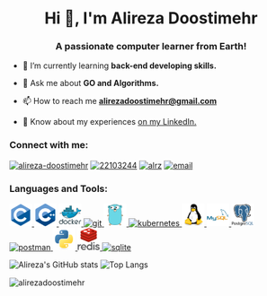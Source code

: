 <h1 align="center">Hi 👋, I'm Alireza Doostimehr</h1>
<h3 align="center">A passionate computer learner from Earth!</h3>

- 🌱 I’m currently learning **back-end developing skills.**

- 💬 Ask me about **GO and Algorithms.**

- 📫 How to reach me **alirezadoostimehr@gmail.com**

- 📄 Know about my experiences [on my LinkedIn.](https://www.linkedin.com/in/alireza-doostimehr/)

<h3 align="left">Connect with me:</h3>
<p align="left">
<a href="https://linkedin.com/in/alireza-doostimehr" target="blank"><img align="center" src="https://www.vectorlogo.zone/logos/linkedin/linkedin-icon.svg" alt="alireza-doostimehr" height="30" width="40" /></a>
<a href="https://stackoverflow.com/users/22103244" target="blank"><img align="center" src="https://www.vectorlogo.zone/logos/stackoverflow/stackoverflow-icon.svg" alt="22103244" height="30" width="40" /></a>
<a href="https://codeforces.com/profile/alrz" target="blank"><img align="center" src="https://art.npanuhin.me/SVG/Codeforces/Codeforces.colored.svg" alt="alrz" height="30" width="40" /></a>
<a href="mailto:alirezadoostimehr@gmail.com" target="blank"><img align="center" src="https://www.vectorlogo.zone/logos/gmail/gmail-icon.svg" alt="email" height="30" width="40" /></a>
</p>

<h3 align="left">Languages and Tools:</h3>
<p align="left"> <a href="https://www.cprogramming.com/" target="_blank" rel="noreferrer"> <img src="https://raw.githubusercontent.com/devicons/devicon/master/icons/c/c-original.svg" alt="c" width="40" height="40"/> </a> <a href="https://www.w3schools.com/cpp/" target="_blank" rel="noreferrer"> <img src="https://raw.githubusercontent.com/devicons/devicon/master/icons/cplusplus/cplusplus-original.svg" alt="cplusplus" width="40" height="40"/> </a> <a href="https://www.docker.com/" target="_blank" rel="noreferrer"> <img src="https://raw.githubusercontent.com/devicons/devicon/master/icons/docker/docker-original-wordmark.svg" alt="docker" width="40" height="40"/> </a> <a href="https://git-scm.com/" target="_blank" rel="noreferrer"> <img src="https://www.vectorlogo.zone/logos/git-scm/git-scm-icon.svg" alt="git" width="40" height="40"/> </a> <a href="https://golang.org" target="_blank" rel="noreferrer"> <img src="https://raw.githubusercontent.com/devicons/devicon/master/icons/go/go-original.svg" alt="go" width="40" height="40"/> </a> <a href="https://kubernetes.io" target="_blank" rel="noreferrer"> <img src="https://www.vectorlogo.zone/logos/kubernetes/kubernetes-icon.svg" alt="kubernetes" width="40" height="40"/> </a> <a href="https://www.linux.org/" target="_blank" rel="noreferrer"> <img src="https://raw.githubusercontent.com/devicons/devicon/master/icons/linux/linux-original.svg" alt="linux" width="40" height="40"/> </a> <a href="https://www.mysql.com/" target="_blank" rel="noreferrer"> <img src="https://raw.githubusercontent.com/devicons/devicon/master/icons/mysql/mysql-original-wordmark.svg" alt="mysql" width="40" height="40"/> </a> <a href="https://www.postgresql.org" target="_blank" rel="noreferrer"> <img src="https://raw.githubusercontent.com/devicons/devicon/master/icons/postgresql/postgresql-original-wordmark.svg" alt="postgresql" width="40" height="40"/> </a> <a href="https://postman.com" target="_blank" rel="noreferrer"> <img src="https://www.vectorlogo.zone/logos/getpostman/getpostman-icon.svg" alt="postman" width="40" height="40"/> </a> <a href="https://www.python.org" target="_blank" rel="noreferrer"> <img src="https://raw.githubusercontent.com/devicons/devicon/master/icons/python/python-original.svg" alt="python" width="40" height="40"/> </a> <a href="https://redis.io" target="_blank" rel="noreferrer"> <img src="https://raw.githubusercontent.com/devicons/devicon/master/icons/redis/redis-original-wordmark.svg" alt="redis" width="40" height="40"/> </a> <a href="https://www.sqlite.org/" target="_blank" rel="noreferrer"> <img src="https://www.vectorlogo.zone/logos/sqlite/sqlite-icon.svg" alt="sqlite" width="40" height="40"/> </a> </p>

![Alireza's GitHub stats](https://github-readme-stats.vercel.app/api?username=alirezadoostimehr&show_icons=true&rank_icon=github&text_bold=true&theme=aura_dark&title_color=fff&text_color=fff)
![Top Langs](https://github-readme-stats.vercel.app/api/top-langs/?username=alirezadoostimehr&layout=donut&theme=aura_dark&title_color=fff&text_color=fff&card_width=150)

<p><img align="center" src="https://streak-stats.demolab.com?user=alirezadoostimehr&theme=aura_dark&border_radius=10&card_width=500&mode=weekly" alt="alirezadoostimehr" /></p>

<!--START_SECTION:waka-->
<!--END_SECTION:waka-->
